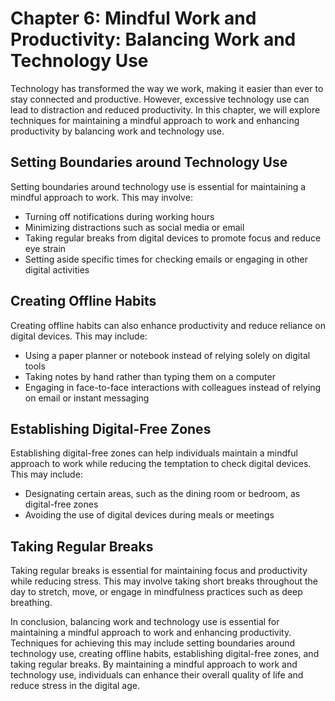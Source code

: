 Chapter 6: Mindful Work and Productivity: Balancing Work and Technology Use
===========================================================================

Technology has transformed the way we work, making it easier than ever to stay connected and productive. However, excessive technology use can lead to distraction and reduced productivity. In this chapter, we will explore techniques for maintaining a mindful approach to work and enhancing productivity by balancing work and technology use.

Setting Boundaries around Technology Use
----------------------------------------

Setting boundaries around technology use is essential for maintaining a mindful approach to work. This may involve:

* Turning off notifications during working hours
* Minimizing distractions such as social media or email
* Taking regular breaks from digital devices to promote focus and reduce eye strain
* Setting aside specific times for checking emails or engaging in other digital activities

Creating Offline Habits
-----------------------

Creating offline habits can also enhance productivity and reduce reliance on digital devices. This may include:

* Using a paper planner or notebook instead of relying solely on digital tools
* Taking notes by hand rather than typing them on a computer
* Engaging in face-to-face interactions with colleagues instead of relying on email or instant messaging

Establishing Digital-Free Zones
-------------------------------

Establishing digital-free zones can help individuals maintain a mindful approach to work while reducing the temptation to check digital devices. This may include:

* Designating certain areas, such as the dining room or bedroom, as digital-free zones
* Avoiding the use of digital devices during meals or meetings

Taking Regular Breaks
---------------------

Taking regular breaks is essential for maintaining focus and productivity while reducing stress. This may involve taking short breaks throughout the day to stretch, move, or engage in mindfulness practices such as deep breathing.

In conclusion, balancing work and technology use is essential for maintaining a mindful approach to work and enhancing productivity. Techniques for achieving this may include setting boundaries around technology use, creating offline habits, establishing digital-free zones, and taking regular breaks. By maintaining a mindful approach to work and technology use, individuals can enhance their overall quality of life and reduce stress in the digital age.
